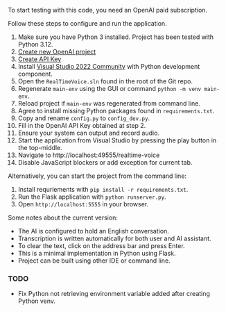 To start testing with this code, you need an OpenAI paid subscription.

Follow these steps to configure and run the application.
1. Make sure you have Python 3 installed. Project has been tested with Python 3.12.
2. [Create new OpenAI project](https://help.openai.com/en/articles/9186755-managing-projects-in-the-api-platform)
3. [Create API Key](https://help.openai.com/en/articles/8867743-assign-api-key-permissions)
4. Install [Visual Studio 2022 Community](https://visualstudio.microsoft.com/vs/community/) with Python development component.
5. Open the `RealTimeVoice.sln` found in the root of the Git repo.
6. Regenerate `main-env` using the GUI or command `python -m venv main-env`.
7. Reload project if `main-env` was regenerated from command line.
8. Agree to install missing Python packages found in `requirements.txt`.
9. Copy and rename `config.py` to `config_dev.py`.
10. Fill in the OpenAI API Key obtained at step 2.
11. Ensure your system can output and record audio.
12. Start the application from Visual Studio by pressing the play button in the top-middle.
13. Navigate to http://localhost:49555/realtime-voice
14. Disable JavaScript blockers or add exception for current tab.

Alternatively, you can start the project from the command line:
1. Install requriements with `pip install -r requirements.txt`.
2. Run the Flask application with `python runserver.py`.
3. Open `http://localhost:5555` in your browser.

Some notes about the current version:
* The AI is configured to hold an English conversation.
* Transcription is written automatically for both user and AI assistant.
* To clear the text, click on the address bar and press Enter.
* This is a minimal implementation in Python using Flask.
* Project can be built using other IDE or command line.

### TODO
* Fix Python not retrieving environment variable added after creating Python venv.